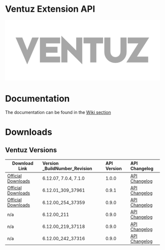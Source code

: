 # Ventuz Extension API
<p align="center">
  <img  src="images/ventuz.png">
</p>

# Documentation
The documentation can be found in the [Wiki section](https://github.com/VentuzTechnology/Ventuz.Extension.prerelease/wiki)

# Downloads
## Ventuz Versions
| Download Link        | Version _BuildNumber_Revision           | API Version | API Changelog |
| ------------- |:-------------|:-------------|:-------------|
| [Official Downloads](https://www.ventuz.com/downloads/) | 6.12.07, 7.0.4, 7.1.0 | 1.0.0 | [API Changelog](VersionChangeLog.md)|
| [Official Downloads](https://www.ventuz.com/downloads/files/versions/Ventuz_Setup_V6.12.01_x64.exe) | 6.12.01_309_37961 | 0.9.1 | [API Changelog](VersionChangeLog.md)|
| [Official Downloads](https://www.ventuz.com/downloads/files/versions/Ventuz_Setup_V6.12.00_x64.exe) | 6.12.00_254_37359 | 0.9.0 | [API Changelog](VersionChangeLog.md)|
| n/a  | 6.12.00_211 | 0.9.0 | [API Changelog](VersionChangeLog.md)|
| n/a  | 6.12.00_219_37118 | 0.9.0 | [API Changelog](VersionChangeLog.md)|
| n/a  | 6.12.00_242_37316 | 0.9.0 | [API Changelog](VersionChangeLog.md)|
